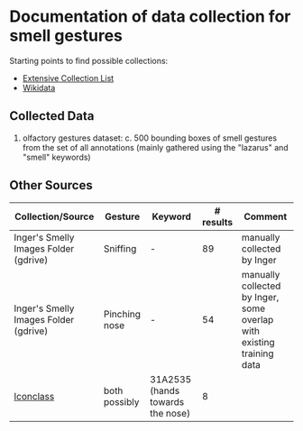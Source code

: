 # Documentation of data collection for smell gestures

Starting points to find possible collections:
- [Extensive Collection List](https://docs.google.com/spreadsheets/d/1WPS-KJptUJ-o8SXtg00llcxq0IKJu8eO6Ege_GrLaNc/edit#gid=1216556120)
- [Wikidata](https://commons.wikimedia.org/wiki/Category:Paintings)

## Collected Data
1. olfactory gestures dataset: c. 500 bounding boxes of smell gestures from the set of all annotations (mainly gathered using the "lazarus" and "smell" keywords)

## Other Sources 
| Collection/Source | Gesture | Keyword | # results | Comment |
| --- | --- | --- | --- | --- | 
| Inger's Smelly Images Folder (gdrive) | Sniffing | - | 89 | manually collected by Inger | 
| Inger's Smelly Images Folder (gdrive) | Pinching nose | - | 54 | manually collected by Inger, some overlap with existing training data | 
| [Iconclass](https://iconclass.org) | both possibly | 31A2535 (hands towards the nose) | 8 | | 

